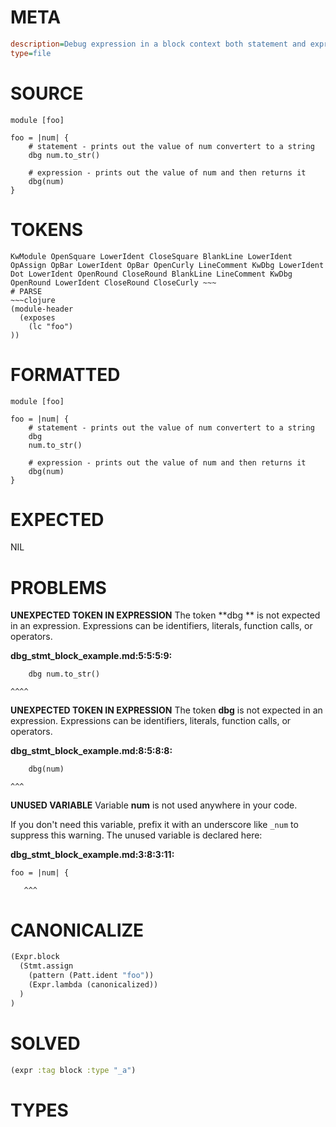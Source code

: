 # META
~~~ini
description=Debug expression in a block context both statement and expression versions
type=file
~~~
# SOURCE
~~~roc
module [foo]

foo = |num| {
    # statement - prints out the value of num convertert to a string
    dbg num.to_str()

    # expression - prints out the value of num and then returns it
    dbg(num)
}
~~~
# TOKENS
~~~text
KwModule OpenSquare LowerIdent CloseSquare BlankLine LowerIdent OpAssign OpBar LowerIdent OpBar OpenCurly LineComment KwDbg LowerIdent Dot LowerIdent OpenRound CloseRound BlankLine LineComment KwDbg OpenRound LowerIdent CloseRound CloseCurly ~~~
# PARSE
~~~clojure
(module-header
  (exposes
    (lc "foo")
))
~~~
# FORMATTED
~~~roc
module [foo]

foo = |num| {
	# statement - prints out the value of num convertert to a string
	dbg 
	num.to_str()

	# expression - prints out the value of num and then returns it
	dbg(num)
}
~~~
# EXPECTED
NIL
# PROBLEMS
**UNEXPECTED TOKEN IN EXPRESSION**
The token **dbg ** is not expected in an expression.
Expressions can be identifiers, literals, function calls, or operators.

**dbg_stmt_block_example.md:5:5:5:9:**
```roc
    dbg num.to_str()
```
    ^^^^


**UNEXPECTED TOKEN IN EXPRESSION**
The token **dbg** is not expected in an expression.
Expressions can be identifiers, literals, function calls, or operators.

**dbg_stmt_block_example.md:8:5:8:8:**
```roc
    dbg(num)
```
    ^^^


**UNUSED VARIABLE**
Variable **num** is not used anywhere in your code.

If you don't need this variable, prefix it with an underscore like `_num` to suppress this warning.
The unused variable is declared here:

**dbg_stmt_block_example.md:3:8:3:11:**
```roc
foo = |num| {
```
       ^^^


# CANONICALIZE
~~~clojure
(Expr.block
  (Stmt.assign
    (pattern (Patt.ident "foo"))
    (Expr.lambda (canonicalized))
  )
)
~~~
# SOLVED
~~~clojure
(expr :tag block :type "_a")
~~~
# TYPES
~~~roc
~~~
